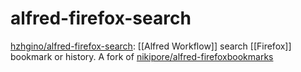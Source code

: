 # alfred-firefox-search

[hzhgino/alfred-firefox-search](https://github.com/hzhgino/alfred-firefox-search): [[Alfred Workflow]] search [[Firefox]] bookmark or history. A fork of  [nikipore/alfred-firefoxbookmarks](https://github.com/nikipore/alfred-firefoxbookmarks)



